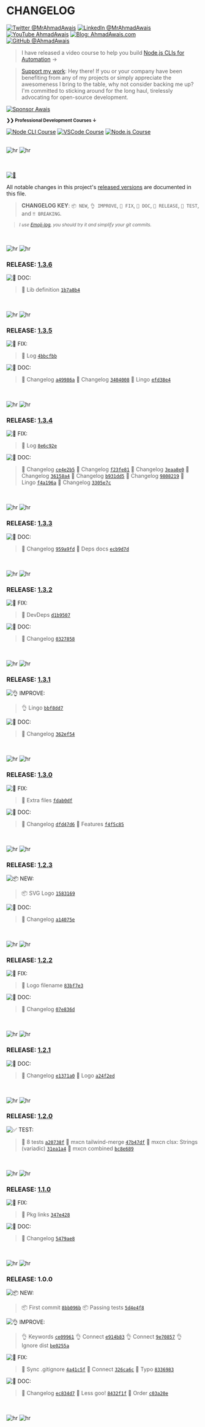 # CHANGELOG

[![Twitter @MrAhmadAwais](https://img.shields.io/badge/Twitter-@MrAhmadAwais-gray.svg?colorA=21262D&colorB=30363D&style=for-the-badge)](https://twitter.com/MrAhmadAwais/) [![LinkedIn @MrAhmadAwais](https://img.shields.io/badge/LINKEDIN-gray.svg?colorA=21262D&colorB=30363D&style=for-the-badge)](https://www.linkedin.com/in/MrAhmadAwais/) [![YouTube AhmadAwais](https://img.shields.io/badge/YOUTUBE-gray.svg?colorA=21262D&colorB=30363D&style=for-the-badge)](https://youtube.com/AhmadAwais?sub_confirmation=1) [![Blog: AhmadAwais.com](https://img.shields.io/badge/-MY%20BLOG-gray.svg?colorA=21262D&colorB=30363D&style=for-the-badge)](https://AhmadAwais.com/) [![GitHub @AhmadAwais](https://img.shields.io/badge/-GitHub-gray.svg?colorA=21262D&colorB=30363D&style=for-the-badge)](https://github.com/ahmadawais)

> I have released a video course to help you build <a href="https://NodeCLI.com/?utm_source=FOSS" target="_blank">Node.js CLIs for Automation</a> →</p>

> [Support my work][sponsor]: Hey there! If you or your company have been benefiting from any of my projects or simply appreciate the awesomeness I bring to the table, why not consider backing me up? I'm committed to sticking around for the long haul, tirelessly advocating for open-source development.

[![Sponsor Awais](https://raw.githubusercontent.com/ahmadawais/stuff/master/sponsor/sponsor.jpg)][s]

<small><strong>❯❯ Professional Development Courses ↓</strong></small>

[![Node CLI Course](https://img.shields.io/badge/LEARN-Node%20CLI%20Automation-gray.svg?colorA=215732&colorB=44883e&style=for-the-badge)][n] [![VSCode Course](https://img.shields.io/badge/LEARN-VSCode%20Power%20User-gray.svg?colorA=655BE1&colorB=4F44D6&style=for-the-badge)][v] [![Node.js Course](https://img.shields.io/badge/LEARN-Node.js%20(free)-gray.svg?colorA=21262D&colorB=30363D&style=for-the-badge)][nj]

[s]: https://github.com/AhmadAwais/sponsor
[n]: https://NodeCLI.com?utm_source=github.com/ahmadawais/changelog&utm_medium=referral&utm_campaign=changelog
[v]: https://VSCode.pro?utm_source=github.com/ahmadawais/changelog&utm_medium=referral&utm_campaign=changelog
[nj]: https://NodejsBeginner.com?utm_source=github.com/ahmadawais/changelog&utm_medium=referral&utm_campaign=changelog
[g]: https://github.com/AhmadAwais
[sponsor]: https://github.com/AhmadAwais/sponsor

<br>
<img src="https://raw.githubusercontent.com/ahmadawais/stuff/master/changelog/dark-hr.png#gh-dark-mode-only" alt="hr" />
<img src="https://raw.githubusercontent.com/ahmadawais/stuff/master/changelog/light-hr.png#gh-light-mode-only" alt="hr" />
<br>
<br>
<br>

[![📝](https://raw.githubusercontent.com/ahmadawais/stuff/master/images/git/log.png)](changelog.md)

All notable changes in this project's [released versions](../../releases) are documented in this file.

> **CHANGELOG KEY**: `📦 NEW`, `👌 IMPROVE`, `🐛 FIX`, `📖 DOC`, `🚀 RELEASE`, `🤖 TEST`, and `‼️ BREAKING`.

<small>

> _I use [Emoji-log](https://github.com/ahmadawais/Emoji-Log), you should try it and simplify your git commits._

</small>

<br>

<br>
<img src="https://raw.githubusercontent.com/ahmadawais/stuff/master/changelog/dark-hr.png#gh-dark-mode-only" alt="hr" />
<img src="https://raw.githubusercontent.com/ahmadawais/stuff/master/changelog/light-hr.png#gh-light-mode-only" alt="hr" />
<br>

### RELEASE: [1.3.6](https://github.com/ahmadawais/mxcn/compare/1.3.5...1.3.6)

![📖 DOC:](https://img.shields.io/badge/📖-DOCS-gray.svg?colorA=1169DA&colorB=1169DA&style=for-the-badge)

> 📖 Lib definition [`1b7a8b4`](https://github.com/ahmadawais/mxcn/commit/1b7a8b45b61c51f8cb9d539aca4e613eb8590367)

<br>

<br>
<img src="https://raw.githubusercontent.com/ahmadawais/stuff/master/changelog/dark-hr.png#gh-dark-mode-only" alt="hr" />
<img src="https://raw.githubusercontent.com/ahmadawais/stuff/master/changelog/light-hr.png#gh-light-mode-only" alt="hr" />
<br>

### RELEASE: [1.3.5](https://github.com/ahmadawais/mxcn/compare/1.3.4...1.3.5)

![🐛 FIX:](https://img.shields.io/badge/🐛-FIX-gray.svg?colorA=BC4C00&colorB=BC4C00&style=for-the-badge)

> 🐛 Log [`4bbcfbb`](https://github.com/ahmadawais/mxcn/commit/4bbcfbbfb79e166f32d62f3dfbd50ff026d1726d)

![📖 DOC:](https://img.shields.io/badge/📖-DOCS-gray.svg?colorA=1169DA&colorB=1169DA&style=for-the-badge)

> 📖 Changelog [`a49986a`](https://github.com/ahmadawais/mxcn/commit/a49986a10f077ce0303b0345cd523cca8273f763)
> 📖 Changelog [`3404008`](https://github.com/ahmadawais/mxcn/commit/3404008aea9f07a40b32a71ea554e3c6ced8fef2)
> 📖 Lingo [`efd38e4`](https://github.com/ahmadawais/mxcn/commit/efd38e4a8b3bc0993c04d322f0c0a67eda1a9dd3)

<br>

<br>
<img src="https://raw.githubusercontent.com/ahmadawais/stuff/master/changelog/dark-hr.png#gh-dark-mode-only" alt="hr" />
<img src="https://raw.githubusercontent.com/ahmadawais/stuff/master/changelog/light-hr.png#gh-light-mode-only" alt="hr" />
<br>

### RELEASE: [1.3.4](https://github.com/ahmadawais/mxcn/compare/1.3.3...1.3.4)

![🐛 FIX:](https://img.shields.io/badge/🐛-FIX-gray.svg?colorA=BC4C00&colorB=BC4C00&style=for-the-badge)

> 🐛 Log [`8e6c92e`](https://github.com/ahmadawais/mxcn/commit/8e6c92e4924726e298d3cb66df10b84d2a5b470e)

![📖 DOC:](https://img.shields.io/badge/📖-DOCS-gray.svg?colorA=1169DA&colorB=1169DA&style=for-the-badge)

> 📖 Changelog [`ce4e2b5`](https://github.com/ahmadawais/mxcn/commit/ce4e2b5c89f7613954f977ce8e41803fd074913f)
> 📖 Changelog [`f23fe81`](https://github.com/ahmadawais/mxcn/commit/f23fe819f3a237d53609a4035dfcc4a2f1a5df8b)
> 📖 Changelog [`3eaa8e0`](https://github.com/ahmadawais/mxcn/commit/3eaa8e089db3b94044cd80aff94ab0545304dd12)
> 📖 Changelog [`36158a4`](https://github.com/ahmadawais/mxcn/commit/36158a41fd1bfcb143b05b5b2f1ba1dcf19f89f7)
> 📖 Changelog [`b931dd5`](https://github.com/ahmadawais/mxcn/commit/b931dd5be57c882203b07b49dccf8117fe9b76bf)
> 📖 Changelog [`9808219`](https://github.com/ahmadawais/mxcn/commit/980821988c0e68e1ad69c5ce74799e108c8a59d8)
> 📖 Lingo [`f4a196a`](https://github.com/ahmadawais/mxcn/commit/f4a196af9ca30632a04e270dae19a2f6f9f54378)
> 📖 Changelog [`3305e7c`](https://github.com/ahmadawais/mxcn/commit/3305e7c7a3c5362032db7299491654edcf2a6b84)

<br>

<br>
<img src="https://raw.githubusercontent.com/ahmadawais/stuff/master/changelog/dark-hr.png#gh-dark-mode-only" alt="hr" />
<img src="https://raw.githubusercontent.com/ahmadawais/stuff/master/changelog/light-hr.png#gh-light-mode-only" alt="hr" />
<br>

### RELEASE: [1.3.3](https://github.com/ahmadawais/mxcn/compare/1.3.2...1.3.3)

![📖 DOC:](https://img.shields.io/badge/📖-DOCS-gray.svg?colorA=1169DA&colorB=1169DA&style=for-the-badge)

> 📖 Changelog [`959a9fd`](https://github.com/ahmadawais/mxcn/commit/959a9fd7ed1887cba52f56bf43c8e83341e3bf93)
> 📖 Deps docs [`ecb9d7d`](https://github.com/ahmadawais/mxcn/commit/ecb9d7d5a271bbd992bb574835d53675606f5b69)

<br>

<br>
<img src="https://raw.githubusercontent.com/ahmadawais/stuff/master/changelog/dark-hr.png#gh-dark-mode-only" alt="hr" />
<img src="https://raw.githubusercontent.com/ahmadawais/stuff/master/changelog/light-hr.png#gh-light-mode-only" alt="hr" />
<br>

### RELEASE: [1.3.2](https://github.com/ahmadawais/mxcn/compare/1.3.1...1.3.2)

![🐛 FIX:](https://img.shields.io/badge/🐛-FIX-gray.svg?colorA=BC4C00&colorB=BC4C00&style=for-the-badge)

> 🐛 DevDeps [`d1b9507`](https://github.com/ahmadawais/mxcn/commit/d1b9507a896f634b44dc1196f979b016e4917ce1)

![📖 DOC:](https://img.shields.io/badge/📖-DOCS-gray.svg?colorA=1169DA&colorB=1169DA&style=for-the-badge)

> 📖 Changelog [`0327858`](https://github.com/ahmadawais/mxcn/commit/032785866bda744df7fcbde88be74a54701e0bb3)

<br>

<br>
<img src="https://raw.githubusercontent.com/ahmadawais/stuff/master/changelog/dark-hr.png#gh-dark-mode-only" alt="hr" />
<img src="https://raw.githubusercontent.com/ahmadawais/stuff/master/changelog/light-hr.png#gh-light-mode-only" alt="hr" />
<br>

### RELEASE: [1.3.1](https://github.com/ahmadawais/mxcn/compare/1.3.0...1.3.1)

![👌 IMPROVE:](https://img.shields.io/badge/👌-IMPROVEMENT-gray.svg?colorA=8250DF&colorB=8250DF&style=for-the-badge)

> 👌 Lingo [`bbf8dd7`](https://github.com/ahmadawais/mxcn/commit/bbf8dd7a370763a93d004609b04873bc55c7740d)

![📖 DOC:](https://img.shields.io/badge/📖-DOCS-gray.svg?colorA=1169DA&colorB=1169DA&style=for-the-badge)

> 📖 Changelog [`362ef54`](https://github.com/ahmadawais/mxcn/commit/362ef54b8b7a675bfa661eaac28d26364c6d78a3)

<br>

<br>
<img src="https://raw.githubusercontent.com/ahmadawais/stuff/master/changelog/dark-hr.png#gh-dark-mode-only" alt="hr" />
<img src="https://raw.githubusercontent.com/ahmadawais/stuff/master/changelog/light-hr.png#gh-light-mode-only" alt="hr" />
<br>

### RELEASE: [1.3.0](https://github.com/ahmadawais/mxcn/compare/1.2.3...1.3.0)

![🐛 FIX:](https://img.shields.io/badge/🐛-FIX-gray.svg?colorA=BC4C00&colorB=BC4C00&style=for-the-badge)

> 🐛 Extra files [`fdab0df`](https://github.com/ahmadawais/mxcn/commit/fdab0df9ed3c4c8427aeca4d62b5346bf300302e)

![📖 DOC:](https://img.shields.io/badge/📖-DOCS-gray.svg?colorA=1169DA&colorB=1169DA&style=for-the-badge)

> 📖 Changelog [`dfd47d6`](https://github.com/ahmadawais/mxcn/commit/dfd47d6dad8086f7e8007f7c05817edcc3427df1)
> 📖 Features [`f4f5c85`](https://github.com/ahmadawais/mxcn/commit/f4f5c856f8a6f3280d5f5431b011eafb95ca7f96)

<br>

<br>
<img src="https://raw.githubusercontent.com/ahmadawais/stuff/master/changelog/dark-hr.png#gh-dark-mode-only" alt="hr" />
<img src="https://raw.githubusercontent.com/ahmadawais/stuff/master/changelog/light-hr.png#gh-light-mode-only" alt="hr" />
<br>

### RELEASE: [1.2.3](https://github.com/ahmadawais/mxcn/compare/1.2.2...1.2.3)

![📦 NEW:](https://img.shields.io/badge/📦-NEW-gray.svg?colorA=238635&colorB=238635&style=for-the-badge)

> 📦 SVG Logo [`1583169`](https://github.com/ahmadawais/mxcn/commit/1583169ed92e137fb19aa618c27fc7fed24e6af5)

![📖 DOC:](https://img.shields.io/badge/📖-DOCS-gray.svg?colorA=1169DA&colorB=1169DA&style=for-the-badge)

> 📖 Changelog [`a14075e`](https://github.com/ahmadawais/mxcn/commit/a14075e7701f27164c483f85f12051b87666b9eb)

<br>

<br>
<img src="https://raw.githubusercontent.com/ahmadawais/stuff/master/changelog/dark-hr.png#gh-dark-mode-only" alt="hr" />
<img src="https://raw.githubusercontent.com/ahmadawais/stuff/master/changelog/light-hr.png#gh-light-mode-only" alt="hr" />
<br>

### RELEASE: [1.2.2](https://github.com/ahmadawais/mxcn/compare/1.2.1...1.2.2)

![🐛 FIX:](https://img.shields.io/badge/🐛-FIX-gray.svg?colorA=BC4C00&colorB=BC4C00&style=for-the-badge)

> 🐛 Logo filename [`83bf7e3`](https://github.com/ahmadawais/mxcn/commit/83bf7e39f60327d97beb07197532aa83b705e503)

![📖 DOC:](https://img.shields.io/badge/📖-DOCS-gray.svg?colorA=1169DA&colorB=1169DA&style=for-the-badge)

> 📖 Changelog [`07e836d`](https://github.com/ahmadawais/mxcn/commit/07e836df183008093c7efc2e5ed0f07e9b8a1a59)

<br>

<br>
<img src="https://raw.githubusercontent.com/ahmadawais/stuff/master/changelog/dark-hr.png#gh-dark-mode-only" alt="hr" />
<img src="https://raw.githubusercontent.com/ahmadawais/stuff/master/changelog/light-hr.png#gh-light-mode-only" alt="hr" />
<br>

### RELEASE: [1.2.1](https://github.com/ahmadawais/mxcn/compare/1.2.0...1.2.1)

![📖 DOC:](https://img.shields.io/badge/📖-DOCS-gray.svg?colorA=1169DA&colorB=1169DA&style=for-the-badge)

> 📖 Changelog [`e1371a0`](https://github.com/ahmadawais/mxcn/commit/e1371a0308aa45421de27f2e80b1e56b3d61d87f)
> 📖 Logo [`a24f2ed`](https://github.com/ahmadawais/mxcn/commit/a24f2ed805c5e467447d3bc6dd805cd8f5237c65)

<br>

<br>
<img src="https://raw.githubusercontent.com/ahmadawais/stuff/master/changelog/dark-hr.png#gh-dark-mode-only" alt="hr" />
<img src="https://raw.githubusercontent.com/ahmadawais/stuff/master/changelog/light-hr.png#gh-light-mode-only" alt="hr" />
<br>

### RELEASE: [1.2.0](https://github.com/ahmadawais/mxcn/compare/1.1.0...1.2.0)

![✅ TEST:](https://img.shields.io/badge/✅-TESTS-gray.svg?colorA=BF8700&colorB=BF8700&style=for-the-badge)

> 🤖 8 tests [`a20738f`](https://github.com/ahmadawais/mxcn/commit/a20738f2d620ffbf62638217df579ffddb8c0722)
> 🤖 mxcn tailwind-merge [`47b47df`](https://github.com/ahmadawais/mxcn/commit/47b47df55f7538a9dadaacd9b49005a835eb3956)
> 🤖 mxcn clsx: Strings (variadic) [`31ea1a4`](https://github.com/ahmadawais/mxcn/commit/31ea1a4799023d36299ce3f38d5e81dc1eebe973)
> 🤖 mxcn combined [`bc8e689`](https://github.com/ahmadawais/mxcn/commit/bc8e6896d8801e495256b0f979ec06e3bf03826a)

<br>

<br>
<img src="https://raw.githubusercontent.com/ahmadawais/stuff/master/changelog/dark-hr.png#gh-dark-mode-only" alt="hr" />
<img src="https://raw.githubusercontent.com/ahmadawais/stuff/master/changelog/light-hr.png#gh-light-mode-only" alt="hr" />
<br>

### RELEASE: [1.1.0](https://github.com/ahmadawais/mxcn/compare/1.0.0...1.1.0)

![🐛 FIX:](https://img.shields.io/badge/🐛-FIX-gray.svg?colorA=BC4C00&colorB=BC4C00&style=for-the-badge)

> 🐛 Pkg links [`347e428`](https://github.com/ahmadawais/mxcn/commit/347e4282a5a9038de77380158460155ce6abe8a4)

![📖 DOC:](https://img.shields.io/badge/📖-DOCS-gray.svg?colorA=1169DA&colorB=1169DA&style=for-the-badge)

> 📖 Changelog [`5479ae8`](https://github.com/ahmadawais/mxcn/commit/5479ae8524a7966598971460750391ce92eb9912)

<br>

<br>
<img src="https://raw.githubusercontent.com/ahmadawais/stuff/master/changelog/dark-hr.png#gh-dark-mode-only" alt="hr" />
<img src="https://raw.githubusercontent.com/ahmadawais/stuff/master/changelog/light-hr.png#gh-light-mode-only" alt="hr" />
<br>

### RELEASE: 1.0.0

![📦 NEW:](https://img.shields.io/badge/📦-NEW-gray.svg?colorA=238635&colorB=238635&style=for-the-badge)

> 📦 First commit [`8bb096b`](https://github.com/ahmadawais/mxcn/commit/8bb096b64d64a6de8e81bc3e9cc098de72d39699)
> 📦 Passing tests [`5d4e4f8`](https://github.com/ahmadawais/mxcn/commit/5d4e4f8fd6074b2f762e8038188608ad4d2247a0)

![👌 IMPROVE:](https://img.shields.io/badge/👌-IMPROVEMENT-gray.svg?colorA=8250DF&colorB=8250DF&style=for-the-badge)

> 👌 Keywords [`ce09961`](https://github.com/ahmadawais/mxcn/commit/ce0996162f656f5f9606e62ce854e6ae1c4abc8a)
> 👌 Connect [`e914b83`](https://github.com/ahmadawais/mxcn/commit/e914b834ce2714fe40dffa22562a5bba8058e958)
> 👌 Connect [`9e70857`](https://github.com/ahmadawais/mxcn/commit/9e70857f3a70d50864d321087fd9a7e656a39fed)
> 👌 Ignore dist [`be0255a`](https://github.com/ahmadawais/mxcn/commit/be0255a04d94d352af558c5ec556710c358e77f5)

![🐛 FIX:](https://img.shields.io/badge/🐛-FIX-gray.svg?colorA=BC4C00&colorB=BC4C00&style=for-the-badge)

> 🐛 Sync .gitignore [`4a41c5f`](https://github.com/ahmadawais/mxcn/commit/4a41c5fd06bb0bf7b83a3e36468eca09c64a929d)
> 🐛 Connect [`326ca6c`](https://github.com/ahmadawais/mxcn/commit/326ca6c243a2827f659a8c74c2c7c3eb1efede7b)
> 🐛 Typo [`8336983`](https://github.com/ahmadawais/mxcn/commit/83369830eda205c03aa66c3d417754dbf57c9c07)

![📖 DOC:](https://img.shields.io/badge/📖-DOCS-gray.svg?colorA=1169DA&colorB=1169DA&style=for-the-badge)

> 📖 Changelog [`ec834d7`](https://github.com/ahmadawais/mxcn/commit/ec834d7dfe23a59f2664e8813313445b340b4478)
> 📖 Less goo! [`8432f1f`](https://github.com/ahmadawais/mxcn/commit/8432f1fed60c2d22387fd00aeeeb4609fc97a9c7)
> 📖 Order [`c03a20e`](https://github.com/ahmadawais/mxcn/commit/c03a20ee8bc71ddc6b9a472c2ac107b5cf9b068d)

<br>

<br>
<img src="https://raw.githubusercontent.com/ahmadawais/stuff/master/changelog/dark-hr.png#gh-dark-mode-only" alt="hr" />
<img src="https://raw.githubusercontent.com/ahmadawais/stuff/master/changelog/light-hr.png#gh-light-mode-only" alt="hr" />
<br>

[s]: https://github.com/AhmadAwais/sponsor
[n]: https://NodeCLI.com?utm_source=github.com/ahmadawais/changelog&utm_medium=referral&utm_campaign=changelog
[v]: https://VSCode.pro?utm_source=github.com/ahmadawais/changelog&utm_medium=referral&utm_campaign=changelog
[nj]: https://NodejsBeginner.com?utm_source=github.com/ahmadawais/changelog&utm_medium=referral&utm_campaign=changelog
[g]: https://github.com/AhmadAwais
[sponsor]: https://github.com/AhmadAwais/sponsor
